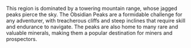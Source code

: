 This region is dominated by a towering mountain range, whose jagged peaks pierce the sky. The Obsidian Peaks are a formidable challenge for any adventurer, with treacherous cliffs and steep inclines that require skill and endurance to navigate. The peaks are also home to many rare and valuable minerals, making them a popular destination for miners and prospectors.